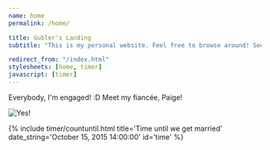 ```yaml
---
name: home
permalink: /home/

title: Gubler's Landing
subtitle: "This is my personal website. Feel free to browse around! See the links above for different sections of the site."

redirect_from: "/index.html"
stylesheets: [home, timer]
javascript: [timer]
---
```


Everybody, I'm engaged! :D Meet my fiancée, Paige!

![Yes!](http://i.imgur.com/YB8K9wZ.jpg)

{% include timer/countuntil.html title='Time until we get married' date_string='October 15, 2015 14:00:00' id='time' %}

<!-- {% highlight d linenos %}
import std.stdio;

void main()
{
    writeln("Hello world!");
}
{% endhighlight %} -->